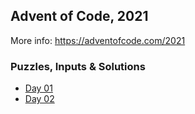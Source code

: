 ## Advent of Code, 2021

More info: https://adventofcode.com/2021

### Puzzles, Inputs & Solutions

- [Day 01](01/problem.md)
- [Day 02](02/problem.md)
